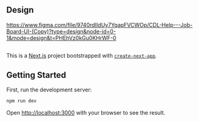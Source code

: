 ## Design

https://www.figma.com/file/9740rdIIdUy7YqapFVCWOp/CDL-Help---Job-Board-UI-(Copy)?type=design&node-id=0-1&mode=design&t=PHEhVz0kGu0KHrWF-0

##

This is a [Next.js](https://nextjs.org/) project bootstrapped with [`create-next-app`](https://github.com/vercel/next.js/tree/canary/packages/create-next-app).

## Getting Started

First, run the development server:

```bash
npm run dev
```

Open [http://localhost:3000](http://localhost:3000) with your browser to see the result.
